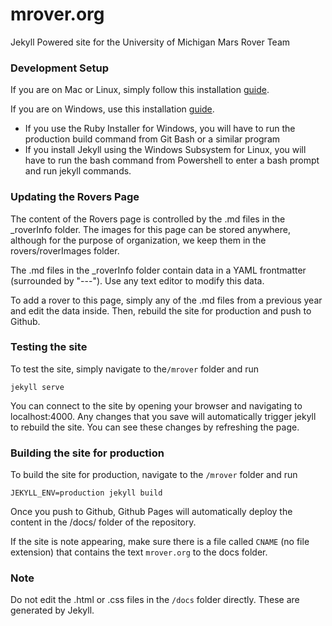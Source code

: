 # mrover.org
Jekyll Powered site for the University of Michigan Mars Rover Team

### Development Setup

If you are on Mac or Linux, simply follow this installation [guide](https://jekyllrb.com/docs/installation/).

If you are on Windows, use this installation [guide](https://jekyllrb.com/docs/windows/).  
- If you use the Ruby Installer for Windows, you will have to run the production build command from Git Bash or a similar program
- If you install Jekyll using the Windows Subsystem for Linux, you will have to run the bash command from Powershell to enter a bash prompt and run jekyll commands.

### Updating the Rovers Page

The content of the Rovers page is controlled by the .md files in the _roverInfo folder. The images for this page can be stored anywhere, although for the purpose of organization, we keep them in the rovers/roverImages folder.

The .md files in the _roverInfo folder contain data in a YAML frontmatter (surrounded by "---"). Use any text editor to modify this data.

To add a rover to this page, simply any of the .md files from a previous year and edit the data inside. Then, rebuild the site for production and push to Github.

### Testing the site

To test the site, simply navigate to the`/mrover` folder and run

    jekyll serve

You can connect to the site by opening your browser and navigating to localhost:4000. Any changes that you save will automatically trigger jekyll to rebuild the site. You can see these changes by refreshing the page.

### Building the site for production
To build the site for production, navigate to the `/mrover` folder and run

    JEKYLL_ENV=production jekyll build
    
Once you push to Github, Github Pages will automatically deploy the content in the /docs/ folder of the repository.

If the site is note appearing, make sure there is a file called `CNAME` (no file extension) that contains the text `mrover.org` to the docs folder.

### Note
Do not edit the .html or .css files in the `/docs` folder directly. These are generated by Jekyll.
